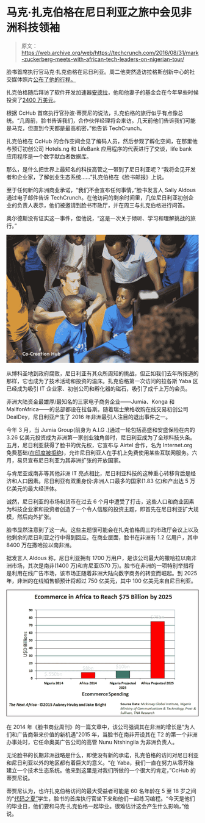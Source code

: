 # 马克·扎克伯格在尼日利亚之旅中会见非洲科技领袖

> 原文：<https://web.archive.org/web/https://techcrunch.com/2016/08/31/mark-zuckerberg-meets-with-african-tech-leaders-on-nigerian-tour/>

脸书首席执行官马克·扎克伯格在尼日利亚。周二他突然造访拉格斯创新中心的社交媒体照片[公布了他的行程。](https://web.archive.org/web/20230315095317/https://twitter.com/oviosu/status/770644436036517888)

扎克伯格随后拜访了软件开发加速器[安德拉](https://web.archive.org/web/20230315095317/https://www.crunchbase.com/organization/andela)，他和他妻子的基金会在今年早些时候投资了[2400 万美元](https://web.archive.org/web/20230315095317/https://andela.com/blog/series-b-announcement/)。

根据 CcHub 首席执行官孙波·蒂贾尼的说法，扎克伯格的旅行似乎有点像总统。“几周前，脸书告诉我们，合作伙伴经理将会来访。几天前他们告诉我们可能是马克，但直到今天都是最高机密，”他告诉 TechCrunch。

扎克伯格在 CcHub 的合作空间会见了编码人员，然后参观了孵化空间，在那里他与预订初创公司 Hotels.ng 和 LifeBank 应用程序的代表进行了交谈，life bank 应用程序是一个数字献血者数据库。

那么，是什么把世界上最知名的科技高管之一带到了尼日利亚呢？“我将会见开发者和企业家，了解创业生态系统……”扎克伯格在《脸书邮报》上说。

至于任何新的非洲商业承诺，“我们不会宣布任何事情，”脸书发言人 Sally Aldous 通过电子邮件告诉 TechCrunch。在他访问的剩余时间里，几位尼日利亚初创企业的负责人表示，他们被邀请到脸书市政厅，并在周三与扎克伯格进行问答。

奥尔德斯没有证实这一事件，但他说，“这是一次关于倾听、学习和理解挑战的旅行。”

![IMG_4333](img/9269d524c4cdd8fdf035b503a1d4b4a5.png)

从博科圣地到政府腐败，尼日利亚有其众所周知的挑战，但正如我们去年所报道的那样，它也成为了技术活动和投资的温床。扎克伯格第一次访问的拉各斯 Yaba 区已经成为吸引 IT 企业家、初创公司和孵化器的磁石，吸引了成千上万的会员。

非洲大陆资金最雄厚/最知名的三家电子商务企业——Jumia、Konga 和 MallforAfrica——的总部都设在拉各斯。随着瑞士荣格收购在线交易初创公司 DealDey，尼日利亚产生了 2016 年非洲最引人注目的退出事件之一。

今年 3 月，当 Jumia Group(前身为 A.I.G .)通过一轮包括高盛和安盛保险在内的 3.26 亿美元投资成为非洲第一家创业独角兽时，尼日利亚成为了全球科技头条。五月，尼日利亚获得了脸书的优先权，它宣布与 Airtel 合作，名为 Internet.org 免费基础([在印度被拒绝](https://web.archive.org/web/20230315095317/http://www.balancingact-africa.com/news/en/issue-no-827/internet/facebook-and-airtel/en))，允许尼日利亚人在手机上免费使用某些互联网服务。六月，易贝宣布尼日利亚为其非洲扩张的开放国家。

与肯尼亚或南非等其他非洲 IT 亮点相比，尼日利亚科技的这种重心转移背后是经济和人口因素。尼日利亚有双重身份:非洲人口最多的国家(1.83 亿)和产出达 5 万亿美元的最大经济体。

诚然，尼日利亚的市场和货币在过去 6 个月中遭受了打击，这些人口和商业因素为科技企业家和投资者创造了一个令人信服的投资主题，即首先在尼日利亚扩大规模，然后向外扩张。

脸书显然注意到了这一点。这些主题很可能会在扎克伯格周三的市政厅会议上以及他剩余的尼日利亚之行中得到回应。在商业层面，脸书在非洲有 1.2 亿用户，其中 8400 万在撒哈拉以南非洲。

据发言人 Aldous 称，尼日利亚拥有 1700 万用户，是该公司最大的撒哈拉以南非洲市场，其次是南非(1400 万)和肯尼亚(570 万)。脸书在非洲的一项特别举措将是利用在线广告市场，该市场正随着非洲大陆向数字商务的转变而崛起。到 2025 年，非洲的在线销售额预计将超过 750 亿美元，其中 100 亿美元来自尼日利亚。

![AF.ECOM.CHART (2)](img/863cdc7f8c7de2b79c4269a6221c16f9.png)

在 2014 年《脸书商业周刊》的一篇文章中，该公司强调其在非洲的增长是“为人们和广告商带来价值的新机遇”2015 年，当脸书在南非开设其在 T2 的第一个非洲办事处时，它任命奥美广告公司的高管 Nunu Ntshingila 为非洲负责人。

无论脸书的长期非洲战略是什么，即使没有新的承诺，扎克伯格的访问对尼日利亚和尼日利亚以外的地区都有着巨大的意义。“在 Yaba，我们一直在努力从零开始建立一个技术生态系统。他来到这里是对我们所做的一个很大的肯定，”CcHub 的蒂贾尼说。

蒂贾尼认为，也许扎克伯格访问的最大受益者可能是 60 名年龄在 5 至 18 岁之间的“[代码之夏”](https://web.archive.org/web/20230315095317/https://www.google.com/webhp?sourceid=chrome-instant&ion=1&espv=2&ie=UTF-8#q=cchub%20summer%20of%20code)学生，脸书的首席执行官坐下来和他们一起练习编程。“今天是他们的毕业日，他们要和马克·扎克伯格一起毕业。很难估计这会产生什么影响，”他说。